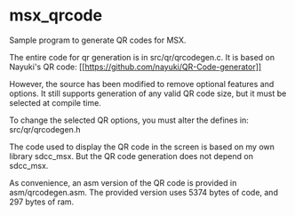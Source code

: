 # msx_qrcode

Sample program to generate QR codes for MSX.

The entire code for qr generation is in src/qr/qrcodegen.c. It is based on Nayuki's QR code:
[[https://github.com/nayuki/QR-Code-generator]]

However, the source has been modified to remove optional features and options.
It still supports generation of any valid QR code size, but it must be selected at compile time.

To change the selected QR options, you must alter the defines in:
src/qr/qrcodegen.h

The code used to display the QR code in the screen is based on my own library sdcc_msx. 
But the QR code generation does not depend on sdcc_msx.

As convenience, an asm version of the QR code is provided in asm/qrcodegen.asm. 
The provided version uses 5374 bytes of code, and 297 bytes of ram.
